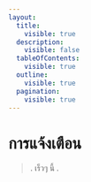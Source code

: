 ```yaml
---
layout:
  title:
    visible: true
  description:
    visible: false
  tableOfContents:
    visible: true
  outline:
    visible: true
  pagination:
    visible: true
---
```


# การแจ้งเตือน

> .
> เร็วๆ นี้
> .
